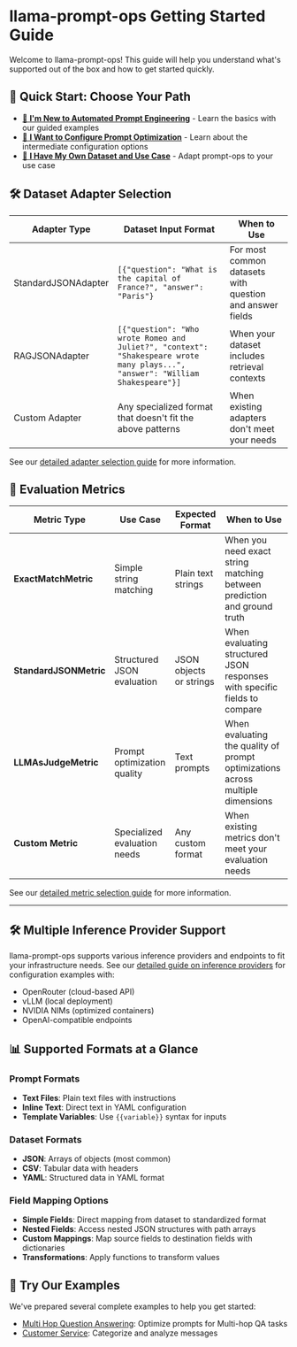 # llama-prompt-ops Getting Started Guide

Welcome to llama-prompt-ops! This guide will help you understand what's supported out of the box and how to get started quickly.

## 🚀 Quick Start: Choose Your Path

- [🔰 **I'm New to Automated Prompt Engineering**](./basic/readme.md) - Learn the basics with our guided examples
- [🧪 **I Want to Configure Prompt Optimization**](./intermediate/readme.md) - Learn about the intermediate configuration options
- [🚀 **I Have My Own Dataset and Use Case**](./advanced/readme.md) - Adapt prompt-ops to your use case


## 🛠️ Dataset Adapter Selection

| Adapter Type | Dataset Input Format | When to Use |
|--------------|---------------------|-------------|
| StandardJSONAdapter | `[{"question": "What is the capital of France?", "answer": "Paris"}` | For most common datasets with question and answer fields |
| RAGJSONAdapter | `[{"question": "Who wrote Romeo and Juliet?", "context": "Shakespeare wrote many plays...", "answer": "William Shakespeare"}]` | When your dataset includes retrieval contexts |
| Custom Adapter | Any specialized format that doesn't fit the above patterns | When existing adapters don't meet your needs |

See our [detailed adapter selection guide](adapter_selection_guide.md) for more information.

## 📏 Evaluation Metrics


| Metric Type | Use Case | Expected Format | When to Use |
|-------------|----------|-----------------|-------------|
| **ExactMatchMetric** | Simple string matching | Plain text strings | When you need exact string matching between prediction and ground truth |
| **StandardJSONMetric** | Structured JSON evaluation | JSON objects or strings | When evaluating structured JSON responses with specific fields to compare |
| **LLMAsJudgeMetric** | Prompt optimization quality | Text prompts | When evaluating the quality of prompt optimizations across multiple dimensions |
| **Custom Metric** | Specialized evaluation needs | Any custom format | When existing metrics don't meet your evaluation needs |

See our [detailed metric selection guide](./metric_selection_guide.md) for more information.

---

## 🛠️ Multiple Inference Provider Support

llama-prompt-ops supports various inference providers and endpoints to fit your infrastructure needs. See our [detailed guide on inference providers](./inference_providers.md) for configuration examples with:

- OpenRouter (cloud-based API)
- vLLM (local deployment)
- NVIDIA NIMs (optimized containers)
- OpenAI-compatible endpoints


## 📊 Supported Formats at a Glance

### Prompt Formats

- **Text Files**: Plain text files with instructions
- **Inline Text**: Direct text in YAML configuration
- **Template Variables**: Use `{{variable}}` syntax for inputs

### Dataset Formats

- **JSON**: Arrays of objects (most common)
- **CSV**: Tabular data with headers
- **YAML**: Structured data in YAML format

### Field Mapping Options

- **Simple Fields**: Direct mapping from dataset to standardized format
- **Nested Fields**: Access nested JSON structures with path arrays
- **Custom Mappings**: Map source fields to destination fields with dictionaries
- **Transformations**: Apply functions to transform values

## 🧩 Try Our Examples

We've prepared several complete examples to help you get started:

- [Multi Hop Question Answering](../use-cases/hotpotqa/): Optimize prompts for Multi-hop QA tasks
- [Customer Service](../use-cases/facility-synth/): Categorize and analyze messages

